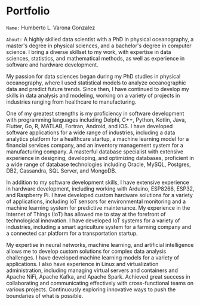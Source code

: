 # Portfolio

`Name:` Humberto L. Varona Gonzalez

`About:` A highly skilled data scientist with a PhD in physical oceanography, a master's degree in physical sciences, and a bachelor's degree in computer science. I bring a diverse skillset to my work, with expertise in data sciences, statistics, and mathematical methods, as well as experience in software and hardware development.

My passion for data sciences began during my PhD studies in physical oceanography, where I used statistical models to analyze oceanographic data and predict future trends. Since then, I have continued to develop my skills in data analysis and modeling, working on a variety of projects in industries ranging from healthcare to manufacturing.

One of my greatest strengths is my proficiency in software development with programming languages including Delphi, C++, Python, Kotlin, Java, Flutter, Go, R, MATLAB, Fortran, Android, and iOS. I have developed software applications for a wide range of industries, including a data analytics platform for a healthcare startup, a machine learning model for a financial services company, and an inventory management system for a manufacturing company.  A masterful database specialist with extensive experience in designing, developing, and optimizing databases, proficient in a wide range of database technologies including Oracle, MySQL, Postgres, DB2, Cassandra, SQL Server, and MongoDB. 

In addition to my software development skills, I have extensive experience in hardware development, including working with Arduino, ESP8266, ESP32, and Raspberry Pi. I have developed custom hardware solutions for a variety of applications, including IoT sensors for environmental monitoring and a machine learning system for predictive maintenance. My experience in the Internet of Things (IoT) has allowed me to stay at the forefront of technological innovation. I have developed IoT systems for a variety of industries, including a smart agriculture system for a farming company and a connected car platform for a transportation startup. 

My expertise in neural networks, machine learning, and artificial intelligence allows me to develop custom solutions for complex data analysis challenges. I have developed machine learning models for a variety of applications. I also have experience in Linux and virtualization administration, including managing virtual servers and containers and Apache NiFi, Apache Kafka, and Apache Spark. Achieved great success in collaborating and communicating effectively with cross-functional teams on various projects. Continuously exploring innovative ways to push the boundaries of what is possible.



